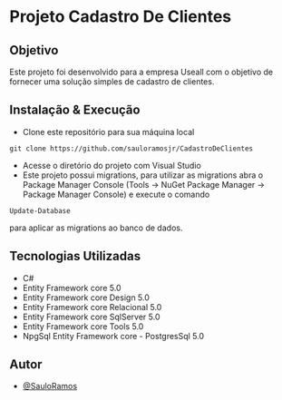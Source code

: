 
# Projeto Cadastro De Clientes

## Objetivo
Este projeto foi desenvolvido para a empresa Useall com o objetivo de fornecer uma solução simples de cadastro de clientes.



## Instalação & Execução

- Clone este repositório para sua máquina local
```
git clone https://github.com/sauloramosjr/CadastroDeClientes

```
- Acesse o diretório do projeto com Visual Studio
- Este projeto possui migrations, para utilizar as migrations abra o Package Manager Console (Tools -> NuGet Package Manager -> Package Manager Console) e execute o comando
 ```
 Update-Database
 ```
 para aplicar as migrations ao banco de dados.
## Tecnologias Utilizadas

- C#
- Entity Framework core 5.0
- Entity Framework core Design 5.0
- Entity Framework core Relacional 5.0
- Entity Framework core SqlServer 5.0
- Entity Framework core Tools 5.0
- NpgSql Entity Framework core - PostgresSql 5.0

## Autor

- [@SauloRamos](https://www.github.com/sauloramosjr)

